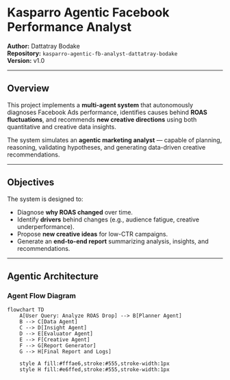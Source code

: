 #  Kasparro Agentic Facebook Performance Analyst  
**Author:** Dattatray Bodake  
**Repository:** `kasparro-agentic-fb-analyst-dattatray-bodake`  
**Version:** v1.0  

---

##  Overview

This project implements a **multi-agent system** that autonomously diagnoses Facebook Ads performance, identifies causes behind **ROAS fluctuations**, and recommends **new creative directions** using both quantitative and creative data insights.

The system simulates an **agentic marketing analyst** — capable of planning, reasoning, validating hypotheses, and generating data-driven creative recommendations.

---

##  Objectives

The system is designed to:

- Diagnose **why ROAS changed** over time.
- Identify **drivers** behind changes (e.g., audience fatigue, creative underperformance).
- Propose **new creative ideas** for low-CTR campaigns.
- Generate an **end-to-end report** summarizing analysis, insights, and recommendations.

---

##  Agentic Architecture

###  Agent Flow Diagram

```mermaid
flowchart TD
    A[User Query: Analyze ROAS Drop] --> B[Planner Agent]
    B --> C[Data Agent]
    C --> D[Insight Agent]
    D --> E[Evaluator Agent]
    E --> F[Creative Agent]
    F --> G[Report Generator]
    G --> H[Final Report and Logs]

    style A fill:#fffae6,stroke:#555,stroke-width:1px
    style H fill:#e6ffed,stroke:#555,stroke-width:1px
```
